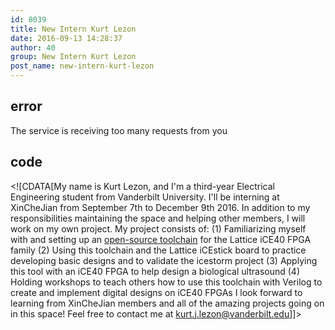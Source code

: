 ```yaml
---
id: 8039
title: New Intern Kurt Lezon
date: 2016-09-13 14:28:37
author: 40
group: New Intern Kurt Lezon
post_name: new-intern-kurt-lezon
---
```


## error
The service is receiving too many requests from you

## code
 <!\[CDATA\[My name is Kurt Lezon, and I'm a third-year Electrical Engineering student from Vanderbilt University. I'll be interning at XinCheJian from September 7th to December 9th 2016\. In addition to my responsibilities maintaining the space and helping other members, I will work on my own project. My project consists of: (1) Familiarizing myself with and setting up an [open-source toolchain](http://www.clifford.at/icestorm/) for the Lattice iCE40 FPGA family (2) Using this toolchain and the Lattice iCEstick board to practice developing basic designs and to validate the icestorm project (3) Applying this tool with an iCE40 FPGA to help design a biological ultrasound (4) Holding workshops to teach others how to use this toolchain with Verilog to create and implement digital designs on iCE40 FPGAs I look forward to learning from XinCheJian members and all of the amazing projects going on in this space! Feel free to contact me at kurt.j.lezon@vanderbilt.edu\]\]> 
